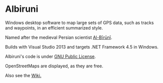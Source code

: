 # Albiruni

Windows desktop software to map large sets of GPS data, such as tracks and waypoints, in an efficient summarized style.

Named after the medieval Persian scientist [Al-Bīrūnī](https://en.wikipedia.org/wiki/Al-Biruni).

Builds with Visual Studio 2013 and targets .NET Framework 4.5 in Windows.

Albiruni's code is under [GNU Public License](./LICENSE).

OpenStreetMaps are displayed, as they are free. 

Also see the [Wiki.](/abnaki/albiruni/wiki)
